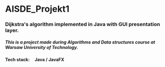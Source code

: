 # AISDE_Projekt1

### Dijkstra's algorithm implemented in Java with GUI presentation layer.

##### This is a project made during Algorithms and Data structures course at Warsaw University of Technology.

**Tech stack: &nbsp;&nbsp;&nbsp;&nbsp;Java / JavaFX**
